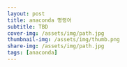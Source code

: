 ```yaml
---
layout: post
title: anaconda 명령어
subtitle: TBD
cover-img: /assets/img/path.jpg
thumbnail-img: /assets/img/thumb.png
share-img: /assets/img/path.jpg
tags: [anaconda]
---
```


